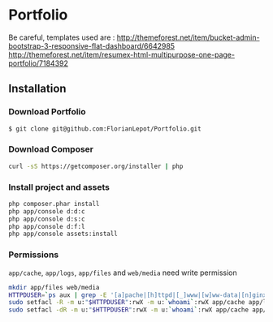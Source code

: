 Portfolio
============
Be careful, templates used are :
http://themeforest.net/item/bucket-admin-bootstrap-3-responsive-flat-dashboard/6642985
http://themeforest.net/item/resumex-html-multipurpose-one-page-portfolio/7184392

## Installation
### Download Portfolio
``` bash
$ git clone git@github.com:FlorianLepot/Portfolio.git
``` 
### Download Composer
``` bash
curl -sS https://getcomposer.org/installer | php
``` 
### Install project and assets
``` bash
php composer.phar install
php app/console d:d:c
php app/console d:s:c
php app/console d:f:l
php app/console assets:install
``` 
### Permissions
`app/cache`, `app/logs`, `app/files` and `web/media` need write permission

``` bash
mkdir app/files web/media
HTTPDUSER=`ps aux | grep -E '[a]pache|[h]ttpd|[_]www|[w]ww-data|[n]ginx' | grep -v root | head -1 | cut -d\  -f1`
sudo setfacl -R -m u:"$HTTPDUSER":rwX -m u:`whoami`:rwX app/cache app/logs app/files web/media
sudo setfacl -dR -m u:"$HTTPDUSER":rwX -m u:`whoami`:rwX app/cache app/logs app/files web/media
``` 
